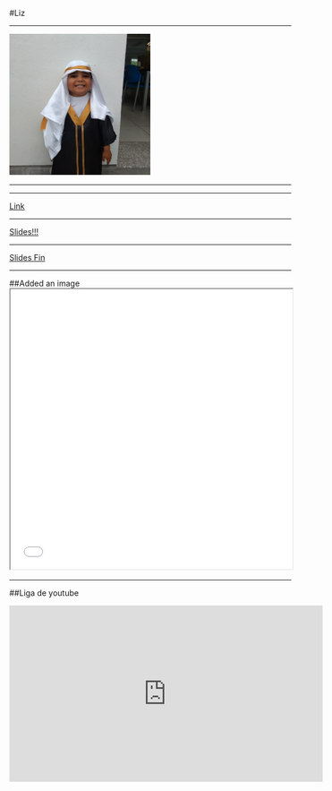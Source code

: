 #Liz
<hr>

<img src="./images/TurcoLalito.jpg" width="50%">

<hr>

<hr>

[Link](./intro.html)

<hr>

[Slides!!!](https://lizethefuertes.github.io/Liz/slides)

<hr>

[Slides Fin](https://lizethefuertes.github.io/Liz/slidesH)

<hr>
##Added an image

<iframe width="100%" height="500" src="./images/globeMeteors.html"></iframe>
<hr>

##Liga de youtube

<iframe width="560" height="315" src="https://www.youtube.com/embed/7LuK5sTJsyQ" frameborder="0" allow="accelerometer; autoplay; encrypted-media; gyroscope; picture-in-picture" allowfullscreen></iframe>
